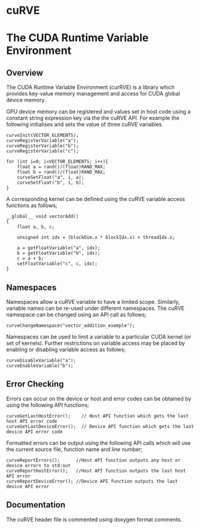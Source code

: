 cuRVE 
=====
# The CUDA Runtime Variable Environment

## Overview

The CUDA Runtime Variable Environment (curRVE) is a library which provides key-value memory management and access for CUDA global device memory.

GPU device memory can be registered and values set in host code using a constant string expression key via the the cuRVE API. For example the following initialises and sets the value of three cuRVE variables.

```
curveInit(VECTOR_ELEMENTS);
curveRegisterVariable("a");
curveRegisterVariable("b");
curveRegisterVariable("c");

for (int i=0; i<VECTOR_ELEMENTS; i++){
    float a = rand()/(float)RAND_MAX;
    float b = rand()/(float)RAND_MAX;
    curveSetFloat("a", i, a);
    curveSetFloat("b", i, b);
}
```
	
A corresponding kernel can be defined using the cuRVE variable access functions as follows;

```	
__global__ void vectorAdd()
{
    float a, b, c;
    
    unsigned int idx = (blockDim.x * blockIdx.x) + threadIdx.x;
     
    a = getFloatVariable("a", idx);
    b = getFloatVariable("b", idx);
    c = a + b;
    setFloatVariable("c", c, idx);
}
```

## Namespaces

Namespaces allow a cuRVE variable to have a limited scope. Similarly, variable names can be re-used under different namespaces. The cuRVE namespace can be changed using  an API call as follows;

```
curveChangeNamespace("vector_addition_example");
```

Namespaces can be used to limit a variable to a particular CUDA kernel (or set of kernels). Further restrictions on variable access may be placed by enabling or disabling variable access as follows;

```
curveDisableVariable("a");
curveEnableVariable("b");
```

## Error Checking

Errors can occur on the device or host and error codes can be obtained by using the following API functions;

```
curveGetLastHostError();    // Host API function which gets the last host API error code
curveGetLastDeviceError();  // Device API function which gets the last device API error code
```

Formatted errors can be output using the following API calls which will use the current source file, function name and line number;

```
curveReportErrors();      //Host API function outputs any host or device errors to std:out
curveReportHostError();   //Host API function outputs the last host API error
curveReportDeviceError(); //Device API function outputs the last device API error
```

## Documentation

The cuRVE header file is commented using doxygen format comments.
